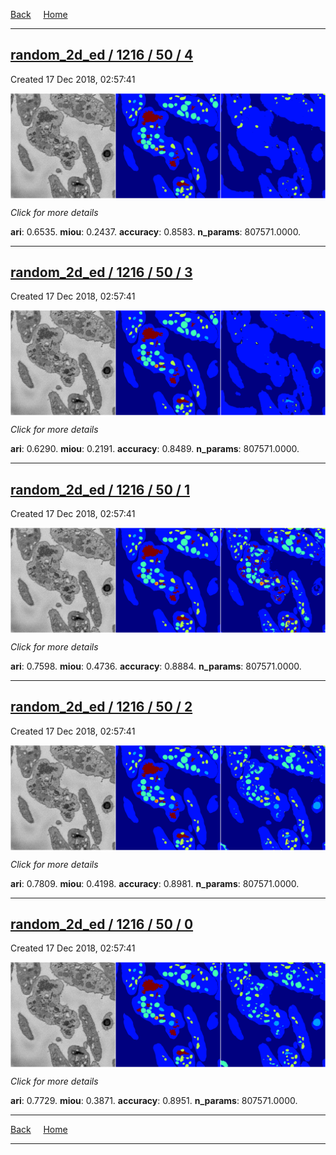 
[Back](..)&nbsp;&nbsp;&nbsp;&nbsp;&nbsp;[Home](https://leapmanlab.github.io/snapshots)

---

<div class="summary"><a href="4"><h2>random_2d_ed / 1216 / 50 / 4</h2></a><p>Created 17 Dec 2018, 02:57:41
</p><a href="4"><img src="4/media/summary.png" align="center"></a><p>
<i>Click for more details</i>
</p></div>

**ari**: 0.6535. **miou**: 0.2437. **accuracy**: 0.8583. **n_params**: 807571.0000. 

---

<div class="summary"><a href="3"><h2>random_2d_ed / 1216 / 50 / 3</h2></a><p>Created 17 Dec 2018, 02:57:41
</p><a href="3"><img src="3/media/summary.png" align="center"></a><p>
<i>Click for more details</i>
</p></div>

**ari**: 0.6290. **miou**: 0.2191. **accuracy**: 0.8489. **n_params**: 807571.0000. 

---

<div class="summary"><a href="1"><h2>random_2d_ed / 1216 / 50 / 1</h2></a><p>Created 17 Dec 2018, 02:57:41
</p><a href="1"><img src="1/media/summary.png" align="center"></a><p>
<i>Click for more details</i>
</p></div>

**ari**: 0.7598. **miou**: 0.4736. **accuracy**: 0.8884. **n_params**: 807571.0000. 

---

<div class="summary"><a href="2"><h2>random_2d_ed / 1216 / 50 / 2</h2></a><p>Created 17 Dec 2018, 02:57:41
</p><a href="2"><img src="2/media/summary.png" align="center"></a><p>
<i>Click for more details</i>
</p></div>

**ari**: 0.7809. **miou**: 0.4198. **accuracy**: 0.8981. **n_params**: 807571.0000. 

---

<div class="summary"><a href="0"><h2>random_2d_ed / 1216 / 50 / 0</h2></a><p>Created 17 Dec 2018, 02:57:41
</p><a href="0"><img src="0/media/summary.png" align="center"></a><p>
<i>Click for more details</i>
</p></div>

**ari**: 0.7729. **miou**: 0.3871. **accuracy**: 0.8951. **n_params**: 807571.0000. 

---

[Back](..)&nbsp;&nbsp;&nbsp;&nbsp;&nbsp;[Home](https://leapmanlab.github.io/snapshots)

---
